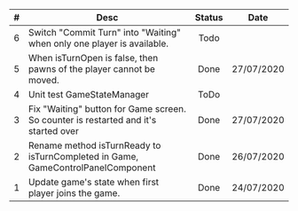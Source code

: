 | # | Desc                                                                                | Status |    Date    |
|:-:|-------------------------------------------------------------------------------------|:------:|:----------:|
| 6 | Switch "Commit Turn" into "Waiting" when only one player is available.              |  Todo  |            |
| 5 | When isTurnOpen is false, then pawns of the player cannot be moved.                 |  Done  |   27/07/2020         |
| 4 | Unit test GameStateManager                                                          |  ToDo  |            |
| 3 | Fix "Waiting" button for Game screen. So counter is restarted and it's started over |  Done  | 27/07/2020 |
| 2 | Rename method isTurnReady to isTurnCompleted in Game, GameControlPanelComponent     |  Done  | 26/07/2020 |
| 1 | Update game's state when first player joins the game.                               |  Done  | 24/07/2020 |

